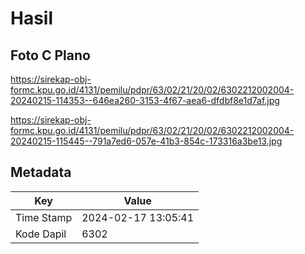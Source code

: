 # Hasil

## Foto C Plano

https://sirekap-obj-formc.kpu.go.id/4131/pemilu/pdpr/63/02/21/20/02/6302212002004-20240215-114353--646ea260-3153-4f67-aea6-dfdbf8e1d7af.jpg

https://sirekap-obj-formc.kpu.go.id/4131/pemilu/pdpr/63/02/21/20/02/6302212002004-20240215-115445--791a7ed6-057e-41b3-854c-173316a3be13.jpg


## Metadata

| Key        | Value               |
| ---------- | ------------------- |
| Time Stamp | 2024-02-17 13:05:41 |
| Kode Dapil | 6302                |



